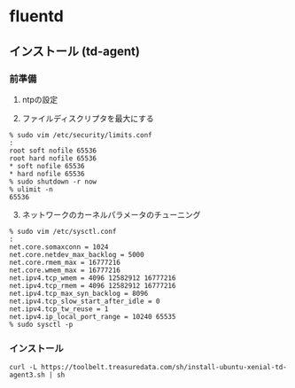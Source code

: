 # fluentd

## インストール (td-agent)

### 前準備

1. ntpの設定

2. ファイルディスクリプタを最大にする
```
% sudo vim /etc/security/limits.conf
:
root soft nofile 65536
root hard nofile 65536
* soft nofile 65536
* hard nofile 65536
% sudo shutdown -r now
% ulimit -n
65536
```

3. ネットワークのカーネルパラメータのチューニング
```
% sudo vim /etc/sysctl.conf
:
net.core.somaxconn = 1024
net.core.netdev_max_backlog = 5000
net.core.rmem_max = 16777216
net.core.wmem_max = 16777216
net.ipv4.tcp_wmem = 4096 12582912 16777216
net.ipv4.tcp_rmem = 4096 12582912 16777216
net.ipv4.tcp_max_syn_backlog = 8096
net.ipv4.tcp_slow_start_after_idle = 0
net.ipv4.tcp_tw_reuse = 1
net.ipv4.ip_local_port_range = 10240 65535
% sudo sysctl -p
```

### インストール

```
curl -L https://toolbelt.treasuredata.com/sh/install-ubuntu-xenial-td-agent3.sh | sh
```
